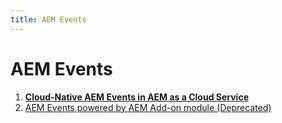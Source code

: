 ```yaml
---
title: AEM Events
---
```


# AEM Events

1. **[Cloud-Native AEM Events in AEM as a Cloud Service](./cloud-native/index.md)**
2. [AEM Events powered by AEM Add-on module (Deprecated)](./aem-addon-module/index.md)
